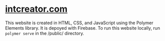 # [intcreator.com](https://beta.intcreator.com/)

This website is created in HTML, CSS, and JavaScript using the Polymer Elements library.  It is depoyed with Firebase.  To run this website locally, run `polymer serve` in the /public/ directory.
